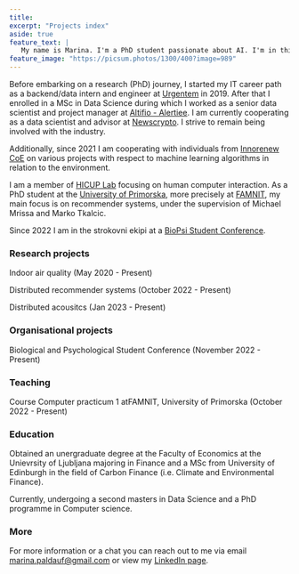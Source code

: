 ```yaml
---
title: 
excerpt: "Projects index"
aside: true
feature_text: |
   My name is Marina. I'm a PhD student passionate about AI. I'm in this world to help others.
feature_image: "https://picsum.photos/1300/400?image=989"
---
```


Before embarking on a research (PhD) journey, I started my IT career path as a backend/data intern and engineer at [Urgentem](https://www.urgentem.net/) in 2019. After that I enrolled in a MSc in Data Science during which I worked as a senior data scientist and project manager at [Altifio - Alertiee](https://alertiee.io/). I am currently cooperating as a data scientist and advisor at [Newscrypto](https://newscrypto.io/). 
I strive to remain being involved with the industry.

Additionally, since 2021 I am cooperating with individuals from [Innorenew CoE](https://innorenew.eu/) on various projects with respect to machine learning algorithms in relation to the environment.


I am a member of [HICUP Lab](https://hicup.famnit.upr.si/) focusing on human computer interaction. As a PhD student at the [University of Primorska](https://www.upr.si/en), more precisely at [FAMNIT](https://www.famnit.upr.si/en), my main focus is on recommender systems, under the supervision of Michael Mrissa and Marko Tkalcic. 

Since 2022 I am in the strokovni ekipi at a [BioPsi Student Conference](https://bio-psi-konferenca.famnit.upr.si/en/).



### Research projects

Indoor air quality (May 2020 - Present) 

Distributed recommender systems (October 2022 - Present)

Distributed acousitcs (Jan 2023 -  Present)



### Organisational projects

Biological and Psychological Student Conference (November 2022 - Present)



### Teaching

Course Computer practicum 1 atFAMNIT, University of Primorska (October 2022 - Present)



### Education

Obtained an unergraduate degree at the Faculty of Economics at the Unievrsity of Ljubljana majoring in Finance 
and a MSc from University of Edinburgh in the field of Carbon Finance (i.e. Climate and Environmental Finance). 

Currently, undergoing a second masters in Data Science and a PhD programme in Computer science.



### More

For more information or a chat you can reach out to me via email marina.paldauf@gmail.com or view my [LinkedIn page](https://www.linkedin.com/in/marina-paldauf/).

